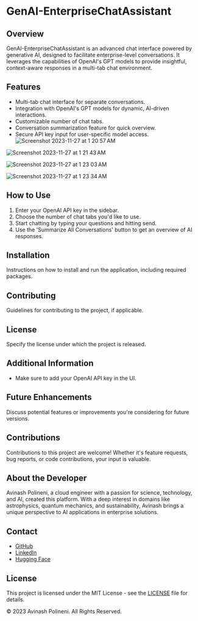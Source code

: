 # GenAI-EnterpriseChatAssistant

## Overview
GenAI-EnterpriseChatAssistant is an advanced chat interface powered by generative AI, designed to facilitate enterprise-level conversations. It leverages the capabilities of OpenAI's GPT models to provide insightful, context-aware responses in a multi-tab chat environment.

## Features
- Multi-tab chat interface for separate conversations.
- Integration with OpenAI's GPT models for dynamic, AI-driven interactions.
- Customizable number of chat tabs.
- Conversation summarization feature for quick overview.
- Secure API key input for user-specific model access.
![Screenshot 2023-11-27 at 1 20 57 AM](https://github.com/polineniavinash/GenAI-EnterpriseChatAssistant/assets/32843645/0ce4f29f-ea2f-482c-9113-0def90728128)

![Screenshot 2023-11-27 at 1 21 43 AM](https://github.com/polineniavinash/GenAI-EnterpriseChatAssistant/assets/32843645/201613cb-eb8e-4e5f-84ad-bf0669d8212d)

![Screenshot 2023-11-27 at 1 23 03 AM](https://github.com/polineniavinash/GenAI-EnterpriseChatAssistant/assets/32843645/9af45b87-888a-4ad1-8237-04b781c46169)

![Screenshot 2023-11-27 at 1 23 34 AM](https://github.com/polineniavinash/GenAI-EnterpriseChatAssistant/assets/32843645/f0d1db2f-4815-4e4f-ace6-e67805ce0889)

 ## How to Use
1. Enter your OpenAI API key in the sidebar.
2. Choose the number of chat tabs you'd like to use.
3. Start chatting by typing your questions and hitting send.
4. Use the 'Summarize All Conversations' button to get an overview of AI responses.

## Installation
Instructions on how to install and run the application, including required packages.

## Contributing
Guidelines for contributing to the project, if applicable.

## License
Specify the license under which the project is released.

## Additional Information
- Make sure to add your OpenAI API key in the UI.

## Future Enhancements
Discuss potential features or improvements you're considering for future versions. 

## Contributions
Contributions to this project are welcome! Whether it's feature requests, bug reports, or code contributions, your input is valuable.

## About the Developer
Avinash Polineni, a cloud engineer with a passion for science, technology, and AI, created this platform. With a deep interest in domains like astrophysics, quantum mechanics, and sustainability, Avinash brings a unique perspective to AI applications in enterprise solutions.

## Contact
- [GitHub](https://github.com/polineniavinash)
- [LinkedIn](https://linkedin.com/in/avinash-polineni/)
- [Hugging Face](https://huggingface.co/AvinashPolineni)

## License
This project is licensed under the MIT License - see the [LICENSE](LICENSE) file for details.

© 2023 Avinash Polineni. All Rights Reserved.
